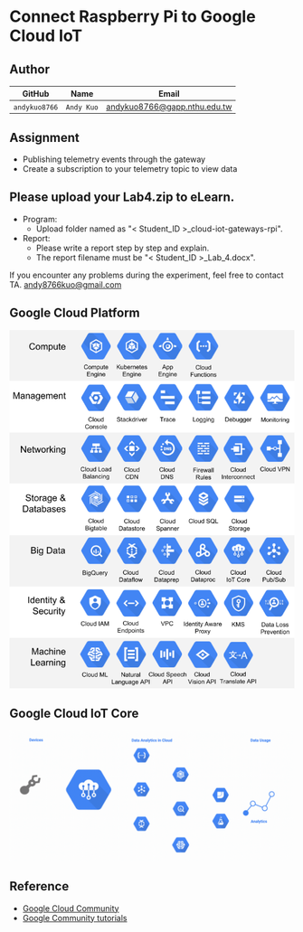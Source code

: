 # Connect Raspberry Pi to Google Cloud IoT

## Author
 GitHub | Name | Email 
 :-----------: | :---: | :---: 
 `andykuo8766` | `Andy Kuo` | andykuo8766@gapp.nthu.edu.tw 
 
## Assignment

* Publishing telemetry events through the gateway
* Create a subscription to your telemetry topic to view data

## Please upload your Lab4.zip to eLearn. 

* Program:
    * Upload folder named as "< Student_ID >_cloud-iot-gateways-rpi".
* Report:
    * Please write a report step by step and explain.
    * The report filename must be "< Student_ID >_Lab_4.docx".

If you encounter any problems during the experiment, feel free to contact TA.
andy8766kuo@gmail.com


## Google Cloud Platform
![image](https://github.com/andykuo8766/GCP_Pi/blob/main/Pictures/GCP.png)

## Google Cloud IoT Core
![image](https://github.com/andykuo8766/GCP_Pi/blob/main/Pictures/Cloud_IoT.gif)


## Reference
* [Google Cloud Community](https://github.com/GoogleCloudPlatform/community)
* [Google Community tutorials](https://cloud.google.com/community/tutorials/cloud-iot-gateways-rpi)
